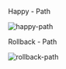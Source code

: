 Happy - Path

![happy-path](https://github.com/user-attachments/assets/61e271ed-effa-4c04-a8c4-fd6619cdda57)

Rollback - Path

![rollback-path](https://github.com/user-attachments/assets/ea39e1fb-bdba-4451-9d35-c6cbc78c80a5)

